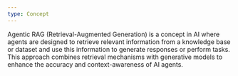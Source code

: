 ```yaml
---
type: Concept
---
```


Agentic RAG (Retrieval-Augmented Generation) is a concept in AI where agents are designed to retrieve relevant information from a knowledge base or dataset and use this information to generate responses or perform tasks. This approach combines retrieval mechanisms with generative models to enhance the accuracy and context-awareness of AI agents.